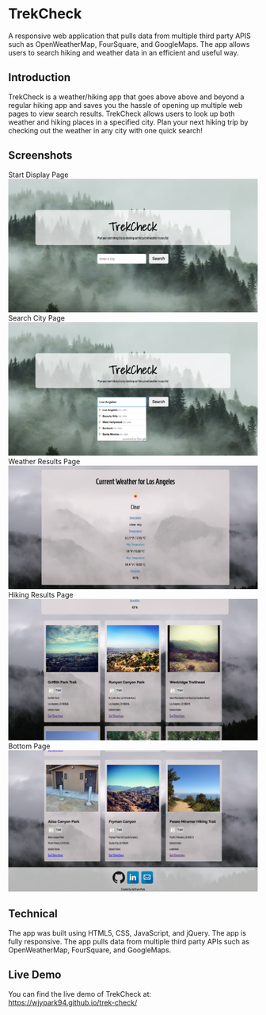 # TrekCheck

A responsive web application that pulls data from multiple third party APIS such as OpenWeatherMap, FourSquare, and GoogleMaps. The app allows users to search hiking and weather data in an efficient and useful way. 

## Introduction
TrekCheck is a weather/hiking app that goes above above and beyond a regular hiking app and saves you the hassle of opening up multiple web pages to view search results. TrekCheck allows users to look up both weather and hiking places in a specified city. Plan your next hiking trip by checking out the weather in any city with one quick search!

## Screenshots
Start Display Page
<img src="readme-images/trek-check-1-start.png">
Search City Page
<img src="readme-images/trek-check-2-search.png">
Weather Results Page
<img src="readme-images/trek-check-3-weather.png">
Hiking Results Page
<img src="readme-images/trek-check-4-hike.png">
Bottom Page
<img src="readme-images/trek-check-5-bottom.png">

## Technical
The app was built using HTML5, CSS, JavaScript, and jQuery.
The app is fully responsive.
The app pulls data from multiple third party APIs such as OpenWeatherMap, FourSquare, and GoogleMaps.

## Live Demo
You can find the live demo of TrekCheck at:
https://wjypark94.github.io/trek-check/
